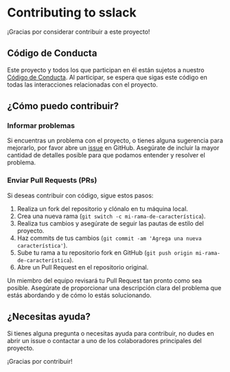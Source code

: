 # Contributing to sslack

¡Gracias por considerar contribuir a este proyecto! 

## Código de Conducta

Este proyecto y todos los que participan en él están sujetos a nuestro [Código de Conducta](CODE_OF_CONDUCT.md). Al participar, se espera que sigas este código en todas las interacciones relacionadas con el proyecto.

## ¿Cómo puedo contribuir?

### Informar problemas

Si encuentras un problema con el proyecto, o tienes alguna sugerencia para mejorarlo, por favor abre un [issue](https://github.com/pep3m/sslack/issues) en GitHub. Asegúrate de incluir la mayor cantidad de detalles posible para que podamos entender y resolver el problema.

### Enviar Pull Requests (PRs)

Si deseas contribuir con código, sigue estos pasos:

1. Realiza un fork del repositorio y clónalo en tu máquina local.
2. Crea una nueva rama (`git switch -c mi-rama-de-característica`).
3. Realiza tus cambios y asegúrate de seguir las pautas de estilo del proyecto.
4. Haz commits de tus cambios (`git commit -am 'Agrega una nueva característica'`).
5. Sube tu rama a tu repositorio fork en GitHub (`git push origin mi-rama-de-característica`).
6. Abre un Pull Request en el repositorio original.

Un miembro del equipo revisará tu Pull Request tan pronto como sea posible. Asegúrate de proporcionar una descripción clara del problema que estás abordando y de cómo lo estás solucionando.

## ¿Necesitas ayuda?

Si tienes alguna pregunta o necesitas ayuda para contribuir, no dudes en abrir un issue o contactar a uno de los colaboradores principales del proyecto.

¡Gracias por contribuir!
